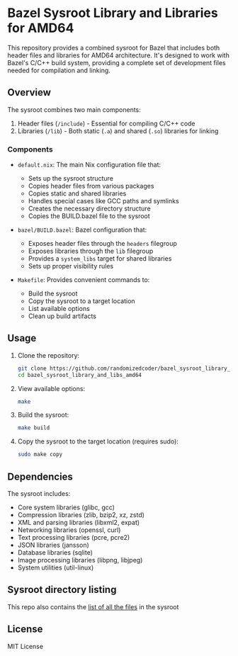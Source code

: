 # Bazel Sysroot Library and Libraries for AMD64

This repository provides a combined sysroot for Bazel that includes both header files and libraries for AMD64 architecture. It's designed to work with Bazel's C/C++ build system, providing a complete set of development files needed for compilation and linking.

## Overview

The sysroot combines two main components:
1. Header files (`/include`) - Essential for compiling C/C++ code
2. Libraries (`/lib`) - Both static (`.a`) and shared (`.so`) libraries for linking

### Components

- `default.nix`: The main Nix configuration file that:
  - Sets up the sysroot structure
  - Copies header files from various packages
  - Copies static and shared libraries
  - Handles special cases like GCC paths and symlinks
  - Creates the necessary directory structure
  - Copies the BUILD.bazel file to the sysroot

- `bazel/BUILD.bazel`: Bazel configuration that:
  - Exposes header files through the `headers` filegroup
  - Exposes libraries through the `lib` filegroup
  - Provides a `system_libs` target for shared libraries
  - Sets up proper visibility rules

- `Makefile`: Provides convenient commands to:
  - Build the sysroot
  - Copy the sysroot to a target location
  - List available options
  - Clean up build artifacts

## Usage

1. Clone the repository:
   ```bash
   git clone https://github.com/randomizedcoder/bazel_sysroot_library_and_libs_amd64/
   cd bazel_sysroot_library_and_libs_amd64
   ```

2. View available options:
   ```bash
   make
   ```

3. Build the sysroot:
   ```bash
   make build
   ```

4. Copy the sysroot to the target location (requires sudo):
   ```bash
   sudo make copy
   ```

## Dependencies

The sysroot includes:
- Core system libraries (glibc, gcc)
- Compression libraries (zlib, bzip2, xz, zstd)
- XML and parsing libraries (libxml2, expat)
- Networking libraries (openssl, curl)
- Text processing libraries (pcre, pcre2)
- JSON libraries (jansson)
- Database libraries (sqlite)
- Image processing libraries (libpng, libjpeg)
- System utilities (util-linux)

## Sysroot directory listing

This repo also contains the [list of all the files](./sysroot_file_list.txt) in the sysroot

## License

MIT License
